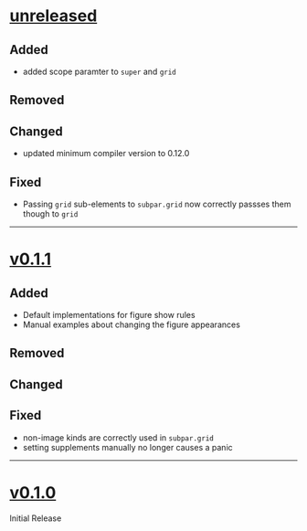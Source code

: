 # [unreleased](https://github.com/tingerrr/subpar/tags/)
## Added
- added scope paramter to `super` and `grid`

## Removed

## Changed
- updated minimum compiler version to 0.12.0

## Fixed
- Passing `grid` sub-elements to `subpar.grid` now correctly passses them though
  to `grid`

---

# [v0.1.1](https://github.com/tingerrr/subpar/tags/v0.1.1)
## Added
- Default implementations for figure show rules
- Manual examples about changing the figure appearances

## Removed

## Changed

## Fixed
- non-image kinds are correctly used in `subpar.grid`
- setting supplements manually no longer causes a panic

---

# [v0.1.0](https://github.com/tingerrr/subpar/releases/tag/v0.1.0)
Initial Release
